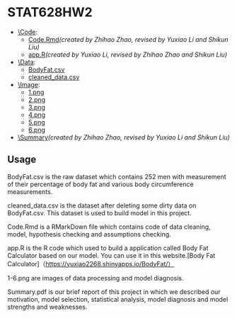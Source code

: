 # STAT628HW2

- [\Code](https://github.com/li2268/STAT628HW2/tree/main/Code):
  - [Code.Rmd](https://github.com/li2268/STAT628HW2/blob/main/Code/Code.Rmd)*(created by Zhihao Zhao, revised by Yuxiao Li and Shikun Liu)*
  - [app.R](https://github.com/li2268/STAT628HW2/blob/main/Code/app.R)*(created by Yuxiao Li, revised by Zhihao Zhao and Shikun Liu)*
- [\Data](https://github.com/li2268/STAT628HW2/tree/main/Data):
  - [BodyFat.csv](https://github.com/li2268/STAT628HW2/blob/main/Data/BodyFat.csv)
  - [cleaned_data.csv](https://github.com/li2268/STAT628HW2/blob/main/Data/cleaned_data.csv)
- [\Image](https://github.com/li2268/STAT628HW2/tree/main/Image):
  - [1.png](https://github.com/li2268/STAT628HW2/blob/main/Image/1.png)
  - [2.png](https://github.com/li2268/STAT628HW2/blob/main/Image/2.png)
  - [3.png](https://github.com/li2268/STAT628HW2/blob/main/Image/3.png)
  - [4.png](https://github.com/li2268/STAT628HW2/blob/main/Image/4.png)
  - [5.png](https://github.com/li2268/STAT628HW2/blob/main/Image/5.png)
  - [6.png](https://github.com/li2268/STAT628HW2/blob/main/Image/6.png)
- [\Summary](https://github.com/li2268/STAT628HW2/blob/main/Summary.pdf)*(created by Zhihao Zhao, revised by Yuxiao Li and Shikun Liu)*

## Usage
BodyFat.csv is the raw dataset which contains 252 men with measurement of their percentage of body fat and various body circumference measurements.

cleaned_data.csv is the dataset after deleting some dirty data on BodyFat.csv. This dataset is used to build model in this project.

Code.Rmd is a RMarkDown file which contains code of data cleaning, model, hypothesis checking and assumptions checking.

app.R is the R code which used to build a application called Body Fat Calculator based on our model. You can use it in this website.[Body Fat Calculator]（https://yuxiao2268.shinyapps.io/BodyFat/）

1-6.png are images of data processing and model diagnosis.

Summary.pdf is our brief report of this project in which we described our motivation, model selection, statistical analysis, model diagnosis and model strengths and weaknesses.
